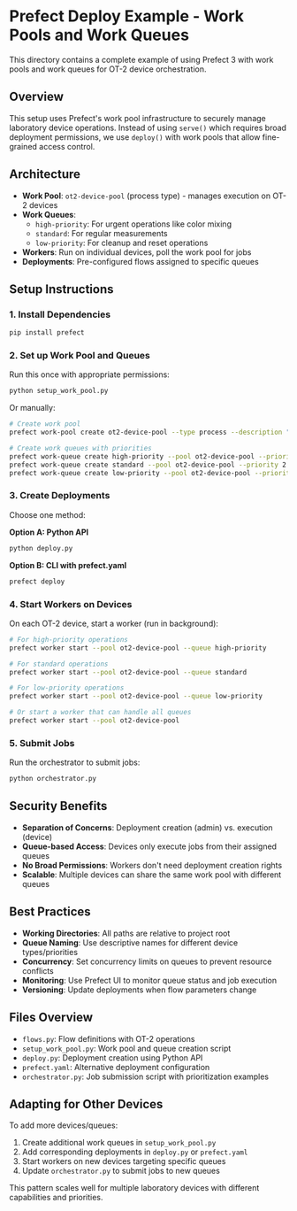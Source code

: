 # Prefect Deploy Example - Work Pools and Work Queues

This directory contains a complete example of using Prefect 3 with work pools and work queues for OT-2 device orchestration.

## Overview

This setup uses Prefect's work pool infrastructure to securely manage laboratory device operations. Instead of using `serve()` which requires broad deployment permissions, we use `deploy()` with work pools that allow fine-grained access control.

## Architecture

- **Work Pool**: `ot2-device-pool` (process type) - manages execution on OT-2 devices
- **Work Queues**:
  - `high-priority`: For urgent operations like color mixing
  - `standard`: For regular measurements
  - `low-priority`: For cleanup and reset operations
- **Workers**: Run on individual devices, poll the work pool for jobs
- **Deployments**: Pre-configured flows assigned to specific queues

## Setup Instructions

### 1. Install Dependencies
```bash
pip install prefect
```

### 2. Set up Work Pool and Queues
Run this once with appropriate permissions:
```bash
python setup_work_pool.py
```

Or manually:
```bash
# Create work pool
prefect work-pool create ot2-device-pool --type process --description "Work pool for OT-2 devices"

# Create work queues with priorities
prefect work-queue create high-priority --pool ot2-device-pool --priority 1 --description "High priority queue"
prefect work-queue create standard --pool ot2-device-pool --priority 2 --description "Standard priority queue"
prefect work-queue create low-priority --pool ot2-device-pool --priority 3 --description "Low priority queue"
```

### 3. Create Deployments
Choose one method:

**Option A: Python API**
```bash
python deploy.py
```

**Option B: CLI with prefect.yaml**
```bash
prefect deploy
```

### 4. Start Workers on Devices
On each OT-2 device, start a worker (run in background):
```bash
# For high-priority operations
prefect worker start --pool ot2-device-pool --queue high-priority

# For standard operations
prefect worker start --pool ot2-device-pool --queue standard

# For low-priority operations
prefect worker start --pool ot2-device-pool --queue low-priority

# Or start a worker that can handle all queues
prefect worker start --pool ot2-device-pool
```

### 5. Submit Jobs
Run the orchestrator to submit jobs:
```bash
python orchestrator.py
```

## Security Benefits

- **Separation of Concerns**: Deployment creation (admin) vs. execution (device)
- **Queue-based Access**: Devices only execute jobs from their assigned queues
- **No Broad Permissions**: Workers don't need deployment creation rights
- **Scalable**: Multiple devices can share the same work pool with different queues

## Best Practices

- **Working Directories**: All paths are relative to project root
- **Queue Naming**: Use descriptive names for different device types/priorities
- **Concurrency**: Set concurrency limits on queues to prevent resource conflicts
- **Monitoring**: Use Prefect UI to monitor queue status and job execution
- **Versioning**: Update deployments when flow parameters change

## Files Overview

- `flows.py`: Flow definitions with OT-2 operations
- `setup_work_pool.py`: Work pool and queue creation script
- `deploy.py`: Deployment creation using Python API
- `prefect.yaml`: Alternative deployment configuration
- `orchestrator.py`: Job submission script with prioritization examples

## Adapting for Other Devices

To add more devices/queues:
1. Create additional work queues in `setup_work_pool.py`
2. Add corresponding deployments in `deploy.py` or `prefect.yaml`
3. Start workers on new devices targeting specific queues
4. Update `orchestrator.py` to submit jobs to new queues

This pattern scales well for multiple laboratory devices with different capabilities and priorities.